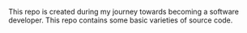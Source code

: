 This repo is created during my journey towards becoming a software developer. This repo contains some basic varieties of source code. 
